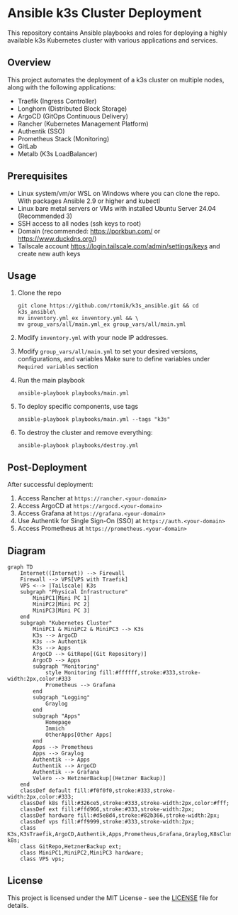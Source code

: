 
# Ansible k3s Cluster Deployment

This repository contains Ansible playbooks and roles for deploying a highly available k3s Kubernetes cluster with various applications and services.

## Overview

This project automates the deployment of a k3s cluster on multiple nodes, along with the following applications:

- Traefik (Ingress Controller)
- Longhorn (Distributed Block Storage)
- ArgoCD (GitOps Continuous Delivery)
- Rancher (Kubernetes Management Platform)
- Authentik (SSO)
- Prometheus Stack (Monitoring)
- GitLab
- Metalb (K3s LoadBalancer)


## Prerequisites

- Linux system/vm/or WSL on Windows where you can clone the repo. With packages Ansible 2.9 or higher and kubectl
- Linux bare metal servers or VMs with installed Ubuntu Server 24.04 (Recommended 3)
- SSH access to all nodes (ssh keys to root)
- Domain (recommended: https://porkbun.com/ or https://www.duckdns.org/)
- Tailscale account https://login.tailscale.com/admin/settings/keys and create new auth keys


## Usage

1. Clone the repo
   ```
   git clone https://github.com/rtomik/k3s_ansible.git && cd k3s_ansible\
   mv inventory.yml_ex inventory.yml && \
   mv group_vars/all/main.yml_ex group_vars/all/main.yml
   ```

2. Modify `inventory.yml` with your node IP addresses.
   
3. Modify `group_vars/all/main.yml` to set your desired versions, configurations, and variables 
   Make sure to define variables under `Required variables` section

4. Run the main playbook
   ```
   ansible-playbook playbooks/main.yml
   ```

5. To deploy specific components, use tags
   ```
   ansible-playbook playbooks/main.yml --tags "k3s"
   ```

6. To destroy the cluster and remove everything:
   ```
   ansible-playbook playbooks/destroy.yml
   ```

## Post-Deployment

After successful deployment:

1. Access Rancher at `https://rancher.<your-domain>`
2. Access ArgoCD at `https://argocd.<your-domain>`
3. Access Grafana at `https://grafana.<your-domain>`
4. Use Authentik for Single Sign-On (SSO) at `https://auth.<your-domain>`
5. Access Prometheus at `https://prometheus.<your-domain>`

## Diagram

``` mermaid
graph TD
    Internet((Internet)) --> Firewall
    Firewall --> VPS[VPS with Traefik]
    VPS <--> |Tailscale| K3s
    subgraph "Physical Infrastructure"
        MiniPC1[Mini PC 1]
        MiniPC2[Mini PC 2]
        MiniPC3[Mini PC 3]
    end
    subgraph "Kubernetes Cluster"
        MiniPC1 & MiniPC2 & MiniPC3 --> K3s
        K3s --> ArgoCD
        K3s --> Authentik
        K3s --> Apps
        ArgoCD --> GitRepo[(Git Repository)]
        ArgoCD --> Apps
        subgraph "Monitoring"
            style Monitoring fill:#ffffff,stroke:#333,stroke-width:2px,color:#333
            Prometheus --> Grafana
        end
        subgraph "Logging"
            Graylog
        end
        subgraph "Apps"
            Homepage
            Immich
            OtherApps[Other Apps]
        end
        Apps --> Prometheus
        Apps --> Graylog
        Authentik --> Apps
        Authentik --> ArgoCD
        Authentik --> Grafana
        Velero --> HetznerBackup[(Hetzner Backup)]
    end
    classDef default fill:#f0f0f0,stroke:#333,stroke-width:2px,color:#333;
    classDef k8s fill:#326ce5,stroke:#333,stroke-width:2px,color:#fff;
    classDef ext fill:#ffd966,stroke:#333,stroke-width:2px;
    classDef hardware fill:#d5e8d4,stroke:#82b366,stroke-width:2px;
    classDef vps fill:#ff9999,stroke:#333,stroke-width:2px;
    class K3s,K3sTraefik,ArgoCD,Authentik,Apps,Prometheus,Grafana,Graylog,K8sCluster,Velero k8s;
    class GitRepo,HetznerBackup ext;
    class MiniPC1,MiniPC2,MiniPC3 hardware;
    class VPS vps;
```

## License

This project is licensed under the MIT License - see the [LICENSE](LICENSE) file for details.

